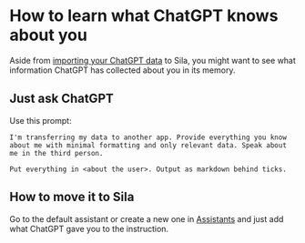 # How to learn what ChatGPT knows about you

Aside from [importing your ChatGPT data](../features/import-from-chatgpt.md) to Sila, you might want to see what information ChatGPT has collected about you in its memory.

## Just ask ChatGPT

Use this prompt:

```
I'm transferring my data to another app. Provide everything you know about me with minimal formatting and only relevant data. Speak about me in the third person.

Put everything in <about the user>. Output as markdown behind ticks.
```

## How to move it to Sila

Go to the default assistant or create a new one in [Assistants](../features/assistants.md) and just add what ChatGPT gave you to the instruction.